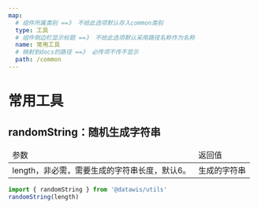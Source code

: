 ```yaml
---
map:
  # 组件所属类别 ==》 不给此选项默认存入common类别
  type: 工具
  # 组件侧边栏显示标题 ==》 不给此选项默认采用路径名称作为名称
  name: 常用工具
  # 映射到docs的路径 ==》 必传项不传不显示
  path: /common
---
```


# 常用工具

## randomString：随机生成字符串
<table>
  <thead>
    <tr>
      <td>参数</td>
      <td>返回值</td>
    </tr>
  </thead>
  <tbody>
    <tr>
      <td>length，非必需，需要生成的字符串长度，默认6。</td>
      <td>生成的字符串</td>
    </tr>
  </tbody>
</table>

```javascript
import { randomString } from '@datawis/utils'
randomString(length)
```